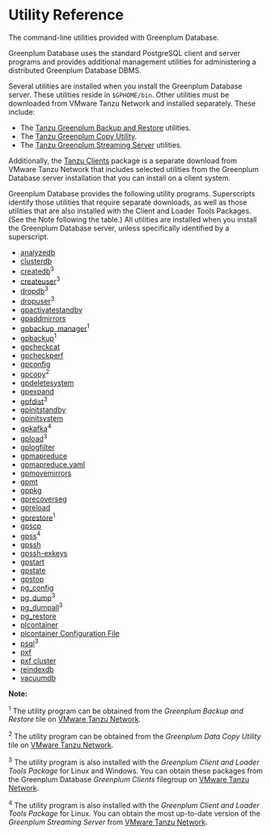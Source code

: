 # Utility Reference 

The command-line utilities provided with Greenplum Database.

Greenplum Database uses the standard PostgreSQL client and server programs and provides additional management utilities for administering a distributed Greenplum Database DBMS.

Several utilities are installed when you install the Greenplum Database server. These utilities reside in `$GPHOME/bin`. Other utilities must be downloaded from VMware Tanzu Network and installed separately. These include:

-   The [Tanzu Greenplum Backup and Restore](https://docs.vmware.com/en/VMware-Tanzu-Greenplum-Backup-and-Restore/index.html) utilities.
-   The [Tanzu Greenplum Copy Utility](https://docs.vmware.com/en/VMware-Tanzu-Greenplum-Data-Copy-Utility/index.html).
-   The [Tanzu Greenplum Streaming Server](https://docs.vmware.com/en/VMware-Tanzu-Greenplum-Streaming-Server/index.html) utilities.

Additionally, the [Tanzu Clients](../client_tool_guides/about.html) package is a separate download from VMware Tanzu Network that includes selected utilities from the Greenplum Database server installation that you can install on a client system.

Greenplum Database provides the following utility programs. Superscripts identify those utilities that require separate downloads, as well as those utilities that are also installed with the Client and Loader Tools Packages. \(See the Note following the table.\) All utilities are installed when you install the Greenplum Database server, unless specifically identified by a superscript.

- [analyzedb](ref/analyzedb.html)
- [clusterdb](ref/clusterdb.html)
- [createdb](ref/createdb.html)<sup>3</sup>
- [createuser](ref/createuser.html)<sup>3</sup>
- [dropdb](ref/dropdb.html)<sup>3</sup>
- [dropuser](ref/dropuser.html)<sup>3</sup>
- [gpactivatestandby](ref/gpactivatestandby.html)
- [gpaddmirrors](ref/gpaddmirrors.html)
- [gpbackup\_manager](ref/gpbackup_manager.html)<sup>1</sup>
- [gpbackup](ref/gpbackup.html)<sup>1</sup>
- [gpcheckcat](ref/gpcheckcat.html)
- [gpcheckperf](ref/gpcheckperf.html)
- [gpconfig](ref/gpconfig.html)
- [gpcopy](ref/gpcopy.html)<sup>2</sup>
- [gpdeletesystem](ref/gpdeletesystem.html)
- [gpexpand](ref/gpexpand.html)
- [gpfdist](ref/gpfdist.html)<sup>3</sup>
- [gpinitstandby](ref/gpinitstandby.html)
- [gpinitsystem](ref/gpinitsystem.html)
- [gpkafka](https://docs.vmware.com/en/VMware-Tanzu-Greenplum-Streaming-Server/index.html)<sup>4</sup>
- [gpload](ref/gpload.html)<sup>3</sup>
- [gplogfilter](ref/gplogfilter.html)
- [gpmapreduce](ref/gpmapreduce.html)
- [gpmapreduce.yaml](ref/gpmapreduce-yaml.html)
- [gpmovemirrors](ref/gpmovemirrors.html)
- [gpmt](ref/gpmt.html)
- [gppkg](ref/gppkg.html)
- [gprecoverseg](ref/gprecoverseg.html)
- [gpreload](ref/gpreload.html)
- [gprestore](ref/gprestore.html)<sup>1</sup>
- [gpscp](ref/gpscp.html)
- [gpss](https://docs.vmware.com/en/VMware-Tanzu-Greenplum-Streaming-Server/index.html)<sup>4</sup>
- [gpssh](ref/gpssh.html)
- [gpssh-exkeys](ref/gpssh-exkeys.html)
- [gpstart](ref/gpstart.html)
- [gpstate](ref/gpstate.html)
- [gpstop](ref/gpstop.html)
- [pg\_config](ref/pg_config.html)
- [pg\_dump](ref/pg_dump.html)<sup>3</sup>
- [pg\_dumpall](ref/pg_dumpall.html)<sup>3</sup>
- [pg\_restore](ref/pg_restore.html)
- [plcontainer](ref/plcontainer.html)
- [plcontainer Configuration File](ref/plcontainer-configuration.html)
- [psql](ref/psql.html)<sup>3</sup>
- [pxf](../../pxf/latest/ref/pxf.html)
- [pxf cluster](../../pxf/latest/ref/pxf-cluster.html)
- [reindexdb](ref/reindexdb.html)
- [vacuumdb](ref/vacuumdb.html)

**Note:**

<sup>1</sup> The utility program can be obtained from the *Greenplum Backup and Restore* tile on [VMware Tanzu Network](https://network.pivotal.io/products/pivotal-gpdb-backup-restore).

<sup>2</sup> The utility program can be obtained from the *Greenplum Data Copy Utility* tile on [VMware Tanzu Network](https://network.pivotal.io/products/gpdb-data-copy).

<sup>3</sup> The utility program is also installed with the _Greenplum Client and Loader Tools Package_ for Linux and Windows. You can obtain these packages from the Greenplum Database _Greenplum Clients_ filegroup on [VMware Tanzu Network](https://network.pivotal.io/products/pivotal-gpdb).

<sup>4</sup> The utility program is also installed with the _Greenplum Client and Loader Tools Package_ for Linux. You can obtain the most up-to-date version of the _Greenplum Streaming Server_ from [VMware Tanzu Network](https://network.pivotal.io/products/greenplum-streaming-server).

